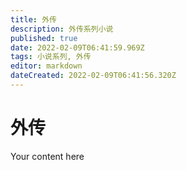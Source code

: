 ```yaml
---
title: 外传
description: 外传系列小说
published: true
date: 2022-02-09T06:41:59.969Z
tags: 小说系列, 外传
editor: markdown
dateCreated: 2022-02-09T06:41:56.320Z
---
```


# 外传
Your content here